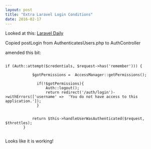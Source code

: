 ```yaml
---
layout: post
title: "Extra Laravel Login Conditions"
date: 2016-02-17
---
```



Looked at this:
[Laravel Daily](http://laraveldaily.com/auth-login-how-to-check-more-than-just-emailpassword/)



Copied postLogin from AuthenticatesUsers.php to AuthController

amended this bit:

```

if (Auth::attempt($credentials, $request->has('remember'))) {

            $gotPermissions =  AccessManager::getPermissions();

              if(!$gotPermissions){
                  Auth::logout();
                  return redirect('/auth/login')->withErrors(['username' =>  'You do not have access to this application.']);
              }


            return $this->handleUserWasAuthenticated($request, $throttles);
        }


```

Looks like it is working!



